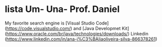# lista Um- Una- Prof. Daniel
My favorite search engine is [Visual Studio Code] (https://code.visualstudio.com/) and [Java Developmet Kit] (https://www.oracle.com/br/java/technologies/downloads/) 
Linkedin (https://www.linkedin.com/in/ana-j%C3%BAliaoliveira-silva-866378261)
